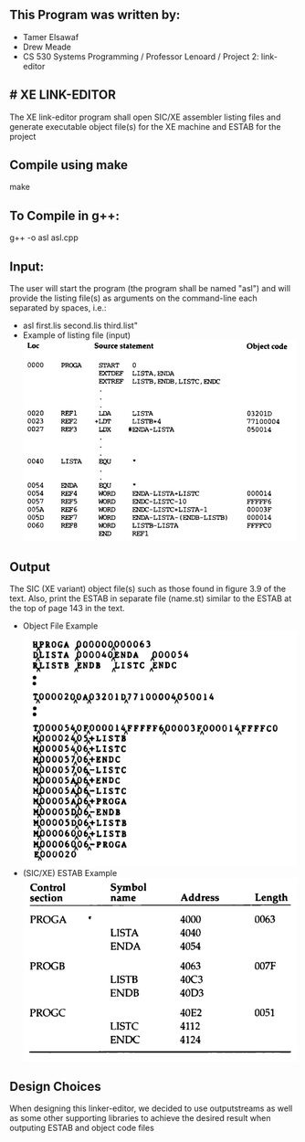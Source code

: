 ## This Program was written by:

- Tamer Elsawaf
- Drew Meade
- CS 530 Systems Programming / Professor Lenoard / Project 2: link-editor

## # XE LINK-EDITOR

The XE link-editor program shall open SIC/XE assembler listing files and generate executable object file(s) for the XE machine and
ESTAB for the project

## Compile using make

make

## To Compile in g++:

g++ -o asl asl.cpp

## Input:

The user will start the program (the program shall be named "asl") and will
provide the listing file(s) as arguments on the command-line each separated by
spaces, i.e.:

- asl first.lis second.lis third.list"
- Example of listing file (input)
  ![alt text](/testingFiles/listingfile_ex.png)

## Output

The SIC (XE variant) object file(s) such as those found in figure 3.9 of the text.
Also, print the ESTAB in separate file (name.st) similar to
the ESTAB at the top of page 143 in the text.

- Object File Example
  ![alt text](/testingFiles/objectfile_ex.png)
- (SIC/XE) ESTAB Example
  ![alt text](/testingFiles/ESTAB_ex.png)

## Design Choices

When designing this linker-editor, we decided to use outputstreams as well as some other supporting libraries to achieve
the desired result when outputing ESTAB and object code files
